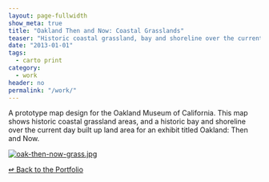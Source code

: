 ```yaml
---
layout: page-fullwidth
show_meta: true
title: "Oakland Then and Now: Coastal Grasslands"
teaser: "Historic coastal grassland, bay and shoreline over the current day built up land area of Oakland, CA."
date: "2013-01-01"
tags:
  - carto print 
category:
  - work
header: no
permalink: "/work/"
---
```



A prototype map design for the Oakland Museum of California. This map shows historic coastal grassland areas, and a historic bay and shoreline over the current day built up land area for an exhibit titled Oakland: Then and Now.


  <a href="{{site.url}}{{site.baseurl}}/images/oak-then-now-grass.jpg" target="_blank">
    <img class="portfolio" src="{{site.url}}{{site.baseurl}}/images/oak-then-now-grass.jpg" alt="oak-then-now-grass.jpg">
  </a>



[<span class="back-arrow">&#8619;</span> Back to the Portfolio](/work/work.md)